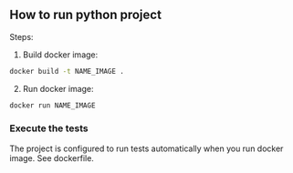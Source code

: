## How to run python project

Steps:
1. Build docker image: 

```bash
docker build -t NAME_IMAGE .
```

2. Run docker image: 

```bash   
docker run NAME_IMAGE
```

### Execute the tests

The project is configured to run tests automatically when you run docker image. See dockerfile.